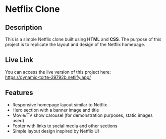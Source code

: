 # Netflix Clone

## Description
This is a simple Netflix clone built using **HTML** and **CSS**. The purpose of this project is to replicate the layout and design of the Netflix homepage.

## Live Link
You can access the live version of this project here:  
https://dynamic-torte-39792b.netlify.app/

## Features
- Responsive homepage layout similar to Netflix
- Hero section with a banner image and title
- Movie/TV show carousel (for demonstration purposes, static images used)
- Footer with links to social media and other sections
- Simple layout design inspired by Netflix UI

